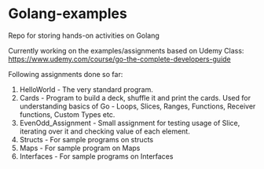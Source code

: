 # Golang-examples
 Repo for storing hands-on activities on Golang

Currently working on the examples/assignments based on Udemy Class: https://www.udemy.com/course/go-the-complete-developers-guide

Following assignments done so far:

1) HelloWorld - The very standard program.
2) Cards - Program to build a deck, shuffle it and print the cards. Used for understanding basics of Go - Loops, Slices, Ranges, Functions, Receiver functions, Custom Types etc.
3) EvenOdd_Assignment - Small assignment for testing usage of Slice, iterating over it and checking value of each element.
4) Structs - For sample programs on structs
5) Maps - For sample program on Maps
6) Interfaces - For sample programs on Interfaces
